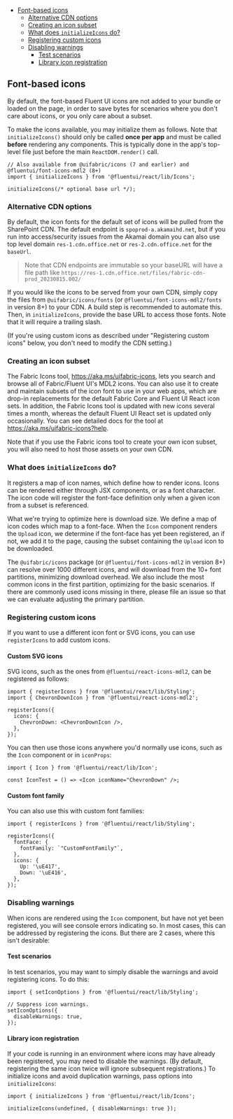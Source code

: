 - [Font-based icons](#font-based-icons)
  - [Alternative CDN options](#alternative-cdn-options)
  - [Creating an icon subset](#creating-an-icon-subset)
  - [What does `initializeIcons` do?](#what-does-initializeicons-do)
  - [Registering custom icons](#registering-custom-icons)
  - [Disabling warnings](#disabling-warnings)
    - [Test scenarios](#test-scenarios)
    - [Library icon registration](#library-icon-registration)

## Font-based icons

By default, the font-based Fluent UI icons are not added to your bundle or loaded on the page, in order to save bytes for scenarios where you don't care about icons, or you only care about a subset.

To make the icons available, you may initialize them as follows. Note that `initializeIcons()` should only be called **once per app** and must be called **before** rendering any components. This is typically done in the app's top-level file just before the main `ReactDOM.render()` call.

```tsx
// Also available from @uifabric/icons (7 and earlier) and @fluentui/font-icons-mdl2 (8+)
import { initializeIcons } from '@fluentui/react/lib/Icons';

initializeIcons(/* optional base url */);
```

### Alternative CDN options

By default, the icon fonts for the default set of icons will be pulled from the SharePoint CDN. The default endpoint is `spoprod-a.akamaihd.net`, but if you run into access/security issues from the Akamai domain you can also use top level domain `res-1.cdn.office.net` or `res-2.cdn.office.net` for the `baseUrl`.

> Note that CDN endpoints are immutable so your baseURL will have a file path like `https://res-1.cdn.office.net/files/fabric-cdn-prod_20230815.002/`

If you would like the icons to be served from your own CDN, simply copy the files from `@uifabric/icons/fonts` (or `@fluentui/font-icons-mdl2/fonts` in version 8+) to your CDN. A build step is recommended to automate this. Then, in `initializeIcons`, provide the base URL to access those fonts. Note that it will require a trailing slash.

(If you're using custom icons as described under "Registering custom icons" below, you don't need to modify the CDN setting.)

### Creating an icon subset

The Fabric Icons tool, https://aka.ms/uifabric-icons, lets you search and browse all of Fabric/Fluent UI's MDL2 icons. You can also use it to create and maintain subsets of the icon font to use in your web apps, which are drop-in replacements for the default Fabric Core and Fluent UI React icon sets. In addition, the Fabric Icons tool is updated with new icons several times a month, whereas the default Fluent UI React set is updated only occasionally. You can see detailed docs for the tool at https://aka.ms/uifabric-icons?help.

Note that if you use the Fabric icons tool to create your own icon subset, you will also need to host those assets on your own CDN.

### What does `initializeIcons` do?

It registers a map of icon names, which define how to render icons. Icons can be rendered either through JSX components, or as a font character. The icon code will register the font-face definition only when a given icon from a subset is referenced.

What we're trying to optimize here is download size. We define a map of icon codes which map to a font-face. When the `Icon` component renders the `Upload` icon, we determine if the font-face has yet been registered, an if not, we add it to the page, causing the subset containing the `Upload` icon to be downloaded.

The `@uifabric/icons` package (or `@fluentui/font-icons-mdl2` in version 8+) can resolve over 1000 different icons, and will download from the 10+ font partitions, minimizing download overhead. We also include the most common icons in the first partition, optimizing for the basic scenarios. If there are commonly used icons missing in there, please file an issue so that we can evaluate adjusting the primary partition.

### Registering custom icons

If you want to use a different icon font or SVG icons, you can use `registerIcons` to add custom icons.

#### Custom SVG icons

SVG icons, such as the ones from `@fluentui/react-icons-mdl2`, can be registered as follows:

```tsx
import { registerIcons } from '@fluentui/react/lib/Styling';
import { ChevronDownIcon } from '@fluentui/react-icons-mdl2';

registerIcons({
  icons: {
    ChevronDown: <ChevronDownIcon />,
  },
});
```

You can then use those icons anywhere you'd normally use icons, such as the `Icon` component or in `iconProps`:

```tsx
import { Icon } from '@fluentui/react/lib/Icon';

const IconTest = () => <Icon iconName="ChevronDown" />;
```

#### Custom font family

You can also use this with custom font families:

```tsx
import { registerIcons } from '@fluentui/react/lib/Styling';

registerIcons({
  fontFace: {
    fontFamily: `"CustomFontFamily"`,
  },
  icons: {
    Up: '\uE417',
    Down: '\uE416',
  },
});
```

### Disabling warnings

When icons are rendered using the `Icon` component, but have not yet been registered, you will see console errors indicating so. In most cases, this can be addressed by registering the icons. But there are 2 cases, where this isn't desirable:

#### Test scenarios

In test scenarios, you may want to simply disable the warnings and avoid registering icons. To do this:

```tsx
import { setIconOptions } from '@fluentui/react/lib/Styling';

// Suppress icon warnings.
setIconOptions({
  disableWarnings: true,
});
```

#### Library icon registration

If your code is running in an environment where icons may have already been registered, you may need to disable the warnings. (By default, registering the same icon twice will ignore subsequent registrations.) To initialize icons and avoid duplication warnings, pass options into `initializeIcons`:

```tsx
import { initializeIcons } from '@fluentui/react/lib/Icons';

initializeIcons(undefined, { disableWarnings: true });
```
